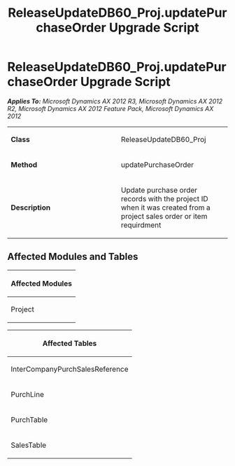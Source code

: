 ﻿---
title: ReleaseUpdateDB60_Proj.updatePurchaseOrder Upgrade Script
TOCTitle: ReleaseUpdateDB60_Proj.updatePurchaseOrder Upgrade Script
ms:assetid: a0240e8c-e0d4-05a8-56b0-bb6566d131fb
ms:mtpsurl: https://msdn.microsoft.com/en-us/library/JJ736699(v=AX.60)
ms:contentKeyID: 49710130
ms.date: 05/18/2015
mtps_version: v=AX.60
---

# ReleaseUpdateDB60\_Proj.updatePurchaseOrder Upgrade Script 


_**Applies To:** Microsoft Dynamics AX 2012 R3, Microsoft Dynamics AX 2012 R2, Microsoft Dynamics AX 2012 Feature Pack, Microsoft Dynamics AX 2012_

<table>
<colgroup>
<col style="width: 50%" />
<col style="width: 50%" />
</colgroup>
<tbody>
<tr class="odd">
<td><p><strong>Class</strong></p></td>
<td><p>ReleaseUpdateDB60_Proj</p></td>
</tr>
<tr class="even">
<td><p><strong>Method</strong></p></td>
<td><p>updatePurchaseOrder</p></td>
</tr>
<tr class="odd">
<td><p><strong>Description</strong></p></td>
<td><p>Update purchase order records with the project ID when it was created from a project sales order or item requirdment</p></td>
</tr>
</tbody>
</table>


## Affected Modules and Tables

<table>
<colgroup>
<col style="width: 100%" />
</colgroup>
<thead>
<tr class="header">
<th><p>Affected Modules</p></th>
</tr>
</thead>
<tbody>
<tr class="odd">
<td><p>Project</p></td>
</tr>
</tbody>
</table>


<table>
<colgroup>
<col style="width: 100%" />
</colgroup>
<thead>
<tr class="header">
<th><p>Affected Tables</p></th>
</tr>
</thead>
<tbody>
<tr class="odd">
<td><p>InterCompanyPurchSalesReference</p></td>
</tr>
<tr class="even">
<td><p>PurchLine</p></td>
</tr>
<tr class="odd">
<td><p>PurchTable</p></td>
</tr>
<tr class="even">
<td><p>SalesTable</p></td>
</tr>
</tbody>
</table>

  


